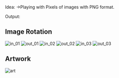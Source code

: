 

Idea:
->Playing with Pixels of images with PNG format.




Output:
## Image Rotation

![in_01](https://user-images.githubusercontent.com/31773426/36620569-58cab61a-18b9-11e8-99dc-c8c1c52c0145.png)
![out_01](https://user-images.githubusercontent.com/31773426/36620572-5dfd5df4-18b9-11e8-9e57-dc9bcc4360a2.png)
![in_02](https://user-images.githubusercontent.com/31773426/36620575-628fb416-18b9-11e8-8a48-cf1b0f6ddfdb.png)
![out_02](https://user-images.githubusercontent.com/31773426/36620578-66cc4332-18b9-11e8-9cab-8f8300281d88.png)
![in_03](https://user-images.githubusercontent.com/31773426/36620591-6b6e8dc8-18b9-11e8-9255-306a98a6a4f6.png)
![out_03](https://user-images.githubusercontent.com/31773426/36620595-704faca0-18b9-11e8-9643-a61f30992509.png)


## Artwork

![art](https://user-images.githubusercontent.com/31773426/36620870-c5970f90-18ba-11e8-8cad-b292da93bdf2.png)



